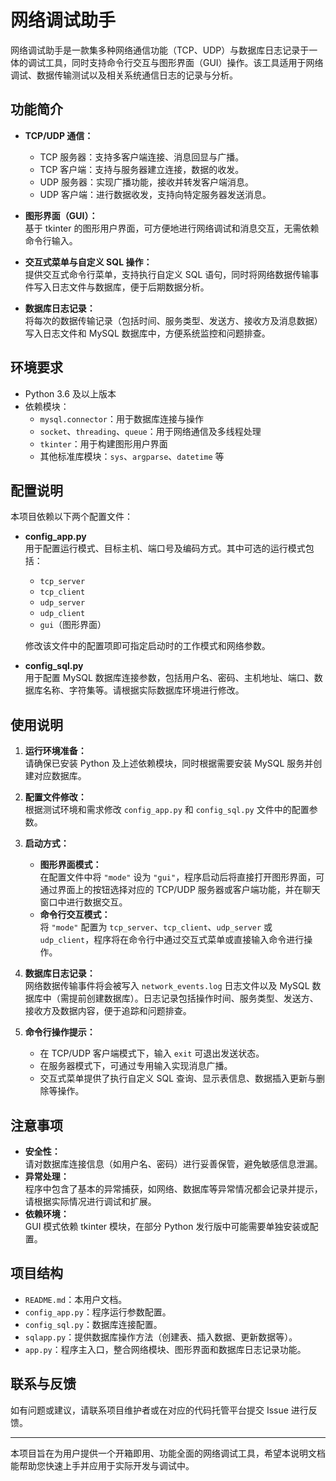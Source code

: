 # 网络调试助手

网络调试助手是一款集多种网络通信功能（TCP、UDP）与数据库日志记录于一体的调试工具，同时支持命令行交互与图形界面（GUI）操作。该工具适用于网络调试、数据传输测试以及相关系统通信日志的记录与分析。

## 功能简介

- **TCP/UDP 通信：**  
  - TCP 服务器：支持多客户端连接、消息回显与广播。  
  - TCP 客户端：支持与服务器建立连接，数据的收发。  
  - UDP 服务器：实现广播功能，接收并转发客户端消息。  
  - UDP 客户端：进行数据收发，支持向特定服务器发送消息。

- **图形界面（GUI）：**  
  基于 tkinter 的图形用户界面，可方便地进行网络调试和消息交互，无需依赖命令行输入。

- **交互式菜单与自定义 SQL 操作：**  
  提供交互式命令行菜单，支持执行自定义 SQL 语句，同时将网络数据传输事件写入日志文件与数据库，便于后期数据分析。

- **数据库日志记录：**  
  将每次的数据传输记录（包括时间、服务类型、发送方、接收方及消息数据）写入日志文件和 MySQL 数据库中，方便系统监控和问题排查。

## 环境要求

- Python 3.6 及以上版本
- 依赖模块：
  - `mysql.connector`：用于数据库连接与操作
  - `socket`、`threading`、`queue`：用于网络通信及多线程处理
  - `tkinter`：用于构建图形用户界面
  - 其他标准库模块：`sys`、`argparse`、`datetime` 等

## 配置说明

本项目依赖以下两个配置文件：

- **config_app.py**  
  用于配置运行模式、目标主机、端口号及编码方式。其中可选的运行模式包括：
  - `tcp_server`
  - `tcp_client`
  - `udp_server`
  - `udp_client`
  - `gui`（图形界面）

  修改该文件中的配置项即可指定启动时的工作模式和网络参数。

- **config_sql.py**  
  用于配置 MySQL 数据库连接参数，包括用户名、密码、主机地址、端口、数据库名称、字符集等。请根据实际数据库环境进行修改。

## 使用说明

1. **运行环境准备：**  
   请确保已安装 Python 及上述依赖模块，同时根据需要安装 MySQL 服务并创建对应数据库。

2. **配置文件修改：**  
   根据测试环境和需求修改 `config_app.py` 和 `config_sql.py` 文件中的配置参数。

3. **启动方式：**  
   - **图形界面模式：**  
     在配置文件中将 `"mode"` 设为 `"gui"`，程序启动后将直接打开图形界面，可通过界面上的按钮选择对应的 TCP/UDP 服务器或客户端功能，并在聊天窗口中进行数据交互。
   - **命令行交互模式：**  
     将 `"mode"` 配置为 `tcp_server`、`tcp_client`、`udp_server` 或 `udp_client`，程序将在命令行中通过交互式菜单或直接输入命令进行操作。

4. **数据库日志记录：**  
   网络数据传输事件将会被写入 `network_events.log` 日志文件以及 MySQL 数据库中（需提前创建数据库）。日志记录包括操作时间、服务类型、发送方、接收方及数据内容，便于追踪和问题排查。

5. **命令行操作提示：**  
   - 在 TCP/UDP 客户端模式下，输入 `exit` 可退出发送状态。  
   - 在服务器模式下，可通过专用输入实现消息广播。  
   - 交互式菜单提供了执行自定义 SQL 查询、显示表信息、数据插入更新与删除等操作。

## 注意事项

- **安全性：**  
  请对数据库连接信息（如用户名、密码）进行妥善保管，避免敏感信息泄漏。  
- **异常处理：**  
  程序中包含了基本的异常捕获，如网络、数据库等异常情况都会记录并提示，请根据实际情况进行调试和扩展。  
- **依赖环境：**  
  GUI 模式依赖 tkinter 模块，在部分 Python 发行版中可能需要单独安装或配置。

## 项目结构

- `README.md`：本用户文档。  
- `config_app.py`：程序运行参数配置。  
- `config_sql.py`：数据库连接配置。  
- `sqlapp.py`：提供数据库操作方法（创建表、插入数据、更新数据等）。  
- `app.py`：程序主入口，整合网络模块、图形界面和数据库日志记录功能。

## 联系与反馈

如有问题或建议，请联系项目维护者或在对应的代码托管平台提交 Issue 进行反馈。

---

本项目旨在为用户提供一个开箱即用、功能全面的网络调试工具，希望本说明文档能帮助您快速上手并应用于实际开发与调试中。